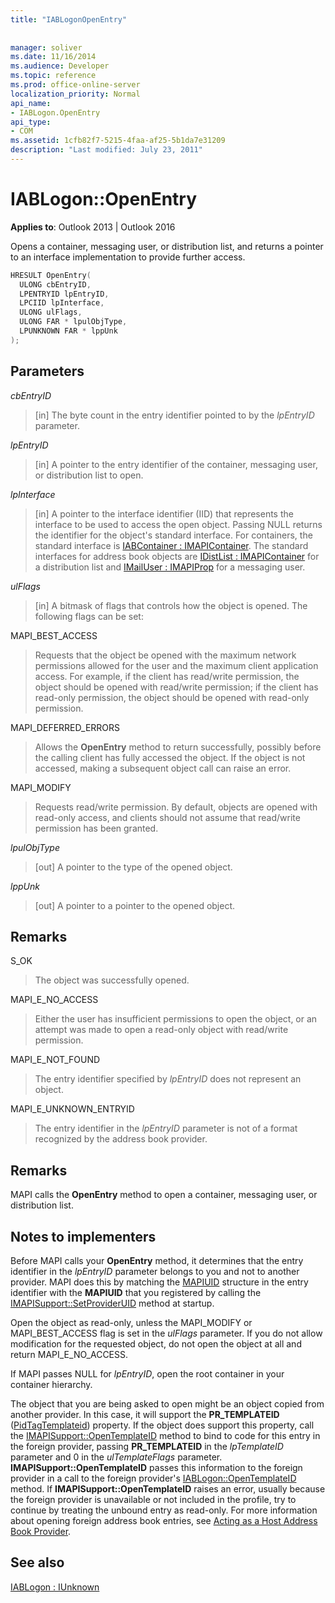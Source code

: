 ```yaml
---
title: "IABLogonOpenEntry"
 
 
manager: soliver
ms.date: 11/16/2014
ms.audience: Developer
ms.topic: reference
ms.prod: office-online-server
localization_priority: Normal
api_name:
- IABLogon.OpenEntry
api_type:
- COM
ms.assetid: 1cfb82f7-5215-4faa-af25-5b1da7e31209
description: "Last modified: July 23, 2011"
---
```


# IABLogon::OpenEntry

  
  
**Applies to**: Outlook 2013 | Outlook 2016 
  
Opens a container, messaging user, or distribution list, and returns a pointer to an interface implementation to provide further access.
  
```cpp
HRESULT OpenEntry(
  ULONG cbEntryID,
  LPENTRYID lpEntryID,
  LPCIID lpInterface,
  ULONG ulFlags,
  ULONG FAR * lpulObjType,
  LPUNKNOWN FAR * lppUnk
);
```

## Parameters

 _cbEntryID_
  
> [in] The byte count in the entry identifier pointed to by the  _lpEntryID_ parameter. 
    
 _lpEntryID_
  
> [in] A pointer to the entry identifier of the container, messaging user, or distribution list to open.
    
 _lpInterface_
  
> [in] A pointer to the interface identifier (IID) that represents the interface to be used to access the open object. Passing NULL returns the identifier for the object's standard interface. For containers, the standard interface is [IABContainer : IMAPIContainer](iabcontainerimapicontainer.md). The standard interfaces for address book objects are [IDistList : IMAPIContainer](idistlistimapicontainer.md) for a distribution list and [IMailUser : IMAPIProp](imailuserimapiprop.md) for a messaging user. 
    
 _ulFlags_
  
> [in] A bitmask of flags that controls how the object is opened. The following flags can be set:
    
MAPI_BEST_ACCESS 
  
> Requests that the object be opened with the maximum network permissions allowed for the user and the maximum client application access. For example, if the client has read/write permission, the object should be opened with read/write permission; if the client has read-only permission, the object should be opened with read-only permission.
    
MAPI_DEFERRED_ERRORS 
  
> Allows the **OpenEntry** method to return successfully, possibly before the calling client has fully accessed the object. If the object is not accessed, making a subsequent object call can raise an error. 
    
MAPI_MODIFY 
  
> Requests read/write permission. By default, objects are opened with read-only access, and clients should not assume that read/write permission has been granted.
    
 _lpulObjType_
  
> [out] A pointer to the type of the opened object.
    
 _lppUnk_
  
> [out] A pointer to a pointer to the opened object.
    
## Remarks

S_OK 
  
> The object was successfully opened.
    
MAPI_E_NO_ACCESS 
  
> Either the user has insufficient permissions to open the object, or an attempt was made to open a read-only object with read/write permission.
    
MAPI_E_NOT_FOUND 
  
> The entry identifier specified by  _lpEntryID_ does not represent an object. 
    
MAPI_E_UNKNOWN_ENTRYID 
  
> The entry identifier in the  _lpEntryID_ parameter is not of a format recognized by the address book provider. 
    
## Remarks

MAPI calls the **OpenEntry** method to open a container, messaging user, or distribution list. 
  
## Notes to implementers

Before MAPI calls your **OpenEntry** method, it determines that the entry identifier in the  _lpEntryID_ parameter belongs to you and not to another provider. MAPI does this by matching the [MAPIUID](mapiuid.md) structure in the entry identifier with the **MAPIUID** that you registered by calling the [IMAPISupport::SetProviderUID](imapisupport-setprovideruid.md) method at startup. 
  
Open the object as read-only, unless the MAPI_MODIFY or MAPI_BEST_ACCESS flag is set in the  _ulFlags_ parameter. If you do not allow modification for the requested object, do not open the object at all and return MAPI_E_NO_ACCESS. 
  
If MAPI passes NULL for  _lpEntryID_, open the root container in your container hierarchy.
  
The object that you are being asked to open might be an object copied from another provider. In this case, it will support the **PR_TEMPLATEID** ([PidTagTemplateid](pidtagtemplateid-canonical-property.md)) property. If the object does support this property, call the [IMAPISupport::OpenTemplateID](imapisupport-opentemplateid.md) method to bind to code for this entry in the foreign provider, passing **PR_TEMPLATEID** in the  _lpTemplateID_ parameter and 0 in the  _ulTemplateFlags_ parameter. **IMAPISupport::OpenTemplateID** passes this information to the foreign provider in a call to the foreign provider's [IABLogon::OpenTemplateID](iablogon-opentemplateid.md) method. If **IMAPISupport::OpenTemplateID** raises an error, usually because the foreign provider is unavailable or not included in the profile, try to continue by treating the unbound entry as read-only. For more information about opening foreign address book entries, see [Acting as a Host Address Book Provider](acting-as-a-host-address-book-provider.md).
  
## See also



[IABLogon : IUnknown](iablogoniunknown.md)

